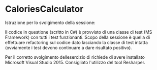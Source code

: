 CaloriesCalculator
==================

Istruzione per lo svolgimento della sessione:

Il codice in questione (scritto in C#) è provvisto di una classe  di test (MS Framework) con tutti i test funzionanti. Scopo della sessione è quella di effettuare refactoring sul codice dato lasciando la classe di test intatta (ovviamente i test devono continuare a dare risultato positivo).

Per il corretto svolgimento dellesercizio di richiede di avere installato Microsoft Visual Studio 2015. Consigliato l'utilizzo del tool Resharper.
